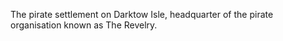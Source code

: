 The pirate settlement on Darktow Isle, headquarter of the pirate organisation known as The Revelry.
